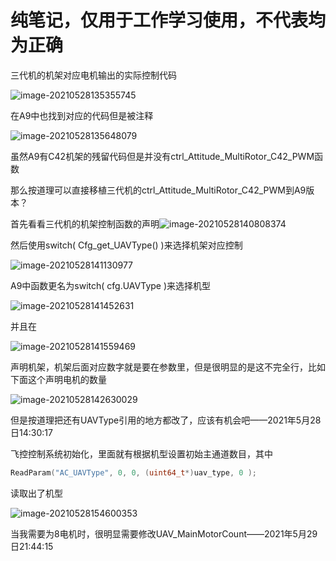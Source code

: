 # 纯笔记，仅用于工作学习使用，不代表均为正确

三代机的机架对应电机输出的实际控制代码

![image-20210528135355745](https://github.xutongxin.me/https://raw.githubusercontent.com/xutongxin1/PictureBed/master/img0/image-20210528135355745.png)

在A9中也找到对应的代码但是被注释

![image-20210528135648079](https://github.xutongxin.me/https://raw.githubusercontent.com/xutongxin1/PictureBed/master/img0/image-20210528135648079.png)

虽然A9有C42机架的残留代码但是并没有ctrl_Attitude_MultiRotor_C42_PWM函数

那么按道理可以直接移植三代机的ctrl_Attitude_MultiRotor_C42_PWM到A9版本？

首先看看三代机的机架控制函数的声明![image-20210528140808374](https://github.xutongxin.me/https://raw.githubusercontent.com/xutongxin1/PictureBed/master/img0/image-20210528140808374.png)

然后使用switch( Cfg_get_UAVType() )来选择机架对应控制

![image-20210528141130977](https://github.xutongxin.me/https://raw.githubusercontent.com/xutongxin1/PictureBed/master/img0/image-20210528141130977.png)

A9中函数更名为switch( cfg.UAVType )来选择机型

![image-20210528141452631](https://github.xutongxin.me/https://raw.githubusercontent.com/xutongxin1/PictureBed/master/img0/image-20210528141452631.png)

并且在

![image-20210528141559469](https://github.xutongxin.me/https://raw.githubusercontent.com/xutongxin1/PictureBed/master/img0/image-20210528141559469.png)

声明机架，机架后面对应数字就是要在参数里，但是很明显的是这不完全行，比如下面这个声明电机的数量

![image-20210528142630029](https://github.xutongxin.me/https://raw.githubusercontent.com/xutongxin1/PictureBed/master/img0/image-20210528142630029.png)

但是按道理把还有UAVType引用的地方都改了，应该有机会吧——2021年5月28日14:30:17

飞控控制系统初始化，里面就有根据机型设置初始主通道数目，其中

```c
ReadParam("AC_UAVType", 0, 0, (uint64_t*)uav_type, 0 );
```

读取出了机型

![image-20210528154600353](https://github.xutongxin.me/https://raw.githubusercontent.com/xutongxin1/PictureBed/master/img0/image-20210528154600353.png)

当我需要为8电机时，很明显需要修改UAV_MainMotorCount——2021年5月29日21:44:15



